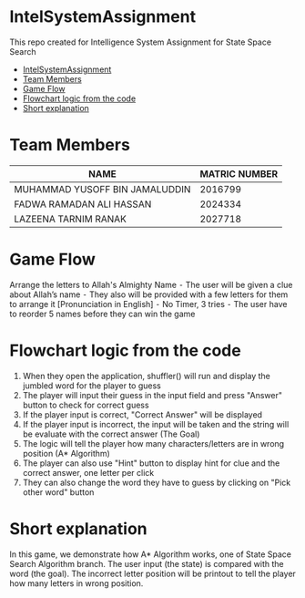# IntelSystemAssignment
This repo created for Intelligence System Assignment for State Space Search

- [IntelSystemAssignment](#intelsystemassignment)
- [Team Members](#team-members)
- [Game Flow](#game-flow)
- [Flowchart logic from the code](#flowchart-logic-from-the-code)
- [Short explanation](#short-explanation)


# Team Members
|                NAME				  |   MATRIC NUMBER    |
|                ---				  |  	  ---		   |
|   MUHAMMAD YUSOFF BIN JAMALUDDIN    |     2016799    	   |
|   FADWA RAMADAN ALI HASSAN    	  |     2024334    	   |
|   LAZEENA TARNIM RANAK    		  |     2027718    	   |


# Game Flow
Arrange the letters to Allah's Almighty Name
	⁃	The user will be given a clue about Allah’s name
	⁃	They also will be provided with a few letters for them to arrange it [Pronunciation in English]
	⁃	No Timer, 3 tries
	⁃	The user have to reorder 5 names before they can win the game


# Flowchart logic from the code
1. When they open the application, shuffler() will run and display the jumbled word for the player to guess
2. The player will input their guess in the input field and press "Answer" button to check for correct guess
3. If the player input is correct, "Correct Answer" will be displayed
4. If the player input is incorrect, the input will be taken and the string will be evaluate with the correct answer (The Goal)
5. The logic will tell the player how many characters/letters are in wrong position (A* Algorithm)
6. The player can also use "Hint" button to display hint for clue and the correct answer, one letter per click
7. They can also change the word they have to guess by clicking on "Pick other word" button

# Short explanation
In this game, we demonstrate how A* Algorithm works, one of State Space Search Algorithm branch. The user input (the state) is compared with the word (the goal). The incorrect letter position will be printout to tell the player how many letters in wrong position.